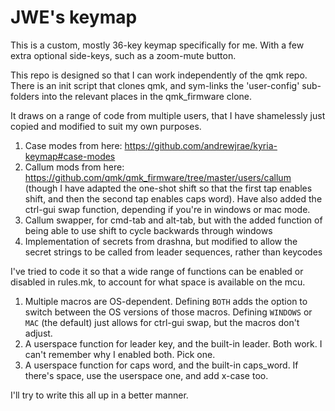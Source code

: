 # JWE's keymap

This is a custom, mostly 36-key keymap specifically for me. With a few extra optional side-keys, such as a zoom-mute button.

This repo is designed so that I can work independently of the qmk repo. There is an init script that clones qmk, and sym-links the 'user-config' sub-folders into the relevant places in the qmk_firmware clone.

It draws on a range of code from multiple users, that I have shamelessly just copied and modified to suit my own purposes.

1. Case modes from here: https://github.com/andrewjrae/kyria-keymap#case-modes
2. Callum mods from here: https://github.com/qmk/qmk_firmware/tree/master/users/callum (though I have adapted the one-shot shift so that the first tap enables shift, and then the second tap enables caps word). Have also added the ctrl-gui swap function, depending if you're in windows or mac mode.
3. Callum swapper, for cmd-tab and alt-tab, but with the added function of being able to use shift to cycle backwards through windows
4. Implementation of secrets from drashna, but modified to allow the secret strings to be called from leader sequences, rather than keycodes

I've tried to code it so that a wide range of functions can be enabled or disabled in rules.mk, to account for what space is available on the mcu. 

1. Multiple macros are OS-dependent. Defining `BOTH` adds the option to switch between the OS versions of those macros. Defining `WINDOWS` or `MAC` (the default) just allows for ctrl-gui swap, but the macros don't adjust.
2. A userspace function for leader key, and the built-in leader. Both work. I can't remember why I enabled both. Pick one.
3. A userspace function for caps word, and the built-in caps_word. If there's space, use the userspace one, and add x-case too. 


I'll try to write this all up in a better manner.
